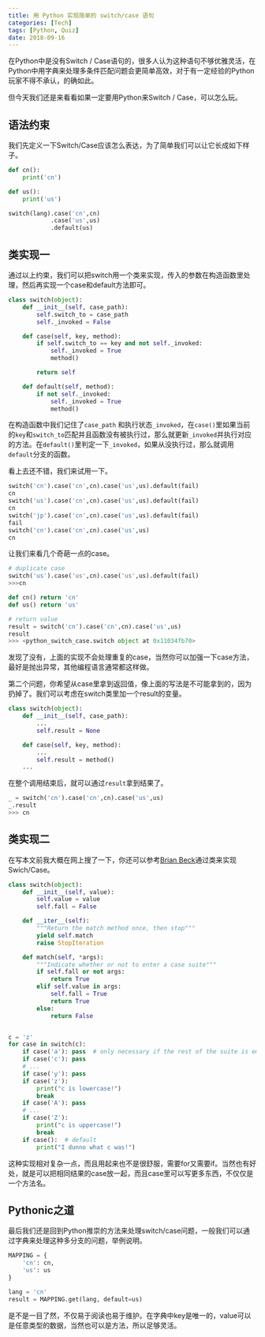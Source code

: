 ```yaml
---
title: 用 Python 实现简单的 switch/case 语句
categories: [Tech]
tags: [Python, Quiz]
date: 2018-09-16
---
```


在Python中是没有Switch / Case语句的，很多人认为这种语句不够优雅灵活，在Python中用字典来处理多条件匹配问题会更简单高效，对于有一定经验的Python玩家不得不承认，的确如此。

但今天我们还是来看看如果一定要用Python来Switch / Case，可以怎么玩。

## 语法约束

我们先定义一下Switch/Case应该怎么表达，为了简单我们可以让它长成如下样子。

```python
def cn():
    print('cn')

def us():
    print('us')

switch(lang).case('cn',cn)
			.case('us',us)
   			.default(us)
```

## 类实现一

通过以上约束，我们可以把switch用一个类来实现，传入的参数在构造函数里处理，然后再实现一个case和default方法即可。

```python
class switch(object):
    def __init__(self, case_path):
        self.switch_to = case_path
        self._invoked = False

    def case(self, key, method):
        if self.switch_to == key and not self._invoked:
            self._invoked = True
            method()

        return self

    def default(self, method):
        if not self._invoked:
            self._invoked = True
            method()
```

在构造函数中我们记住了`case_path` 和执行状态`_invoked`，在`case()`里如果当前的`key`和`switch_to`匹配并且函数没有被执行过，那么就更新`_invoked`并执行对应的方法。在`default()`里判定一下`_invoked`，如果从没执行过，那么就调用`default`分支的函数。

看上去还不错，我们来试用一下。

```python
switch('cn').case('cn',cn).case('us',us).default(fail)
cn
switch('us').case('cn',cn).case('us',us).default(fail)
cn
switch('jp').case('cn',cn).case('us',us).default(fail)
fail
switch('cn').case('cn',cn).case('us',us)
cn
```

让我们来看几个奇葩一点的case。

```python
# duplicate case
switch('us').case('us',cn).case('us',us).default(fail)
>>>cn

def cn() return 'cn'
def us() return 'us'

# return value
result = switch('cn').case('cn',cn).case('us',us)
result
>>> <python_switch_case.switch object at 0x11034fb70>
```

发现了没有，上面的实现不会处理重复的case，当然你可以加强一下case方法，最好是抛出异常，其他编程语言通常都这样做。

第二个问题，你希望从case里拿到返回值，像上面的写法是不可能拿到的，因为扔掉了。我们可以考虑在switch类里加一个result的变量。

```python
class switch(object):
    def __init__(self, case_path):
        ...
        self.result = None

    def case(self, key, method):
        ...
        self.result = method()
    ...
```

在整个调用结束后，就可以通过`result`拿到结果了。

```python
_ = switch('cn').case('cn',cn).case('us',us)
_.result
>>> cn
```

## 类实现二

在写本文前我大概在网上搜了一下，你还可以参考[Brian Beck](http://code.activestate.com/recipes/410692/)通过类来实现Swich/Case。

```python
class switch(object):
    def __init__(self, value):
        self.value = value
        self.fall = False

    def __iter__(self):
        """Return the match method once, then stop"""
        yield self.match
        raise StopIteration

    def match(self, *args):
        """Indicate whether or not to enter a case suite"""
        if self.fall or not args:
            return True
        elif self.value in args:
            self.fall = True
            return True
        else:
            return False


c = 'z'
for case in switch(c):
    if case('a'): pass  # only necessary if the rest of the suite is empty
    if case('c'): pass
    # ...
    if case('y'): pass
    if case('z'):
        print("c is lowercase!")
        break
    if case('A'): pass
    # ...
    if case('Z'):
        print("c is uppercase!")
        break
    if case():  # default
        print("I dunno what c was!")
```

这种实现相对复杂一点，而且用起来也不是很舒服，需要for又需要if。当然也有好处，就是可以把相同结果的case放一起，而且case里可以写更多东西，不仅仅是一个方法名。

## Pythonic之道

最后我们还是回到Python推崇的方法来处理switch/case问题，一般我们可以通过字典来处理这种多分支的问题，举例说明。

```python
MAPPING = {
    'cn': cn,
    'us': us
}

lang = 'cn'
result = MAPPING.get(lang, default=us)
```

是不是一目了然，不仅易于阅读也易于维护。在字典中key是唯一的，value可以是任意类型的数据，当然也可以是方法，所以足够灵活。